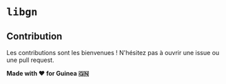 # `libgn`

## Contribution

Les contributions sont les bienvenues ! N'hésitez pas à ouvrir une issue ou une pull request.

**Made with ❤️ for Guinea 🇬🇳** 